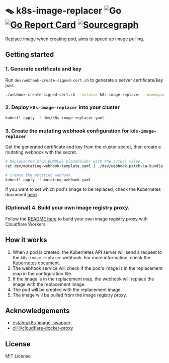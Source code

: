 # 🪤 k8s-image-replacer ![Go](https://github.com/wuhan005/k8s-image-replacer/workflows/Go/badge.svg) [![Go Report Card](https://goreportcard.com/badge/github.com/wuhan005/k8s-image-replacer)](https://goreportcard.com/report/github.com/wuhan005/k8s-image-replacer) [![Sourcegraph](https://img.shields.io/badge/view%20on-Sourcegraph-brightgreen.svg?logo=sourcegraph)](https://sourcegraph.com/github.com/wuhan005/k8s-image-replacer)

Replace image when creating pod, aims to speed up image pulling.

## Getting started

### 1. Generate certificate and key

Run `dev/webhook-create-signed-cert.sh` to generate a server certificate/key pair.

```bash
./webhook-create-signed-cert.sh --service k8s-image-replacer --namespace default --secret k8s-image-replacer-tls
```

### 2. Deploy `k8s-image-replacer` into your cluster

```bash
kubectl apply -f dev/k8s-image-replacer.yaml
```

### 3. Create the mutating webhook configuration for `k8s-image-replacer`

Get the generated certificate and key from the cluster secret, then create a mutating webhook with the secret.

```bash
# Replace the ${CA_BUNDLE} placeholder with the actual value.
cat dev/mutating-webhook-template.yaml | ./dev/webhook-patch-ca-bundle.sh > mutating-webhook.yaml

# Create the mutating webhook.
kubectl apply -f mutating-webhook.yaml
```

If you want to set which pod's image to be replaced, check the Kubernetes
document [here](https://kubernetes.io/docs/reference/access-authn-authz/extensible-admission-controllers/#matching-requests-objectselector)
.

### (Optional) 4. Build your own image registry proxy.

Follow the [README here](https://github.com/ciiiii/cloudflare-docker-proxy) to build your own image registry proxy with
Cloudflare Workers.

## How it works

1. When a pod is created, the Kubernetes API server will send a request to the
   `k8s-image-replacer` webhook. For more information, check the [Kubernetes document](https://kubernetes.io/docs/reference/access-authn-authz/extensible-admission-controllers/).
2. The webhook service will check if the pod's image is in the replacement map in the
   configuration file.
3. If the image is in the replacement map, the webhook will replace the image with the
   replacement image.
4. The pod will be created with the replacement image.
5. The image will be pulled from the image registry proxy.

## Acknowledgements

* [estahn/k8s-image-swapper](https://github.com/estahn/k8s-image-swapper)
* [ciiiii/cloudflare-docker-proxy](https://github.com/ciiiii/cloudflare-docker-proxy)

## License

MIT License

